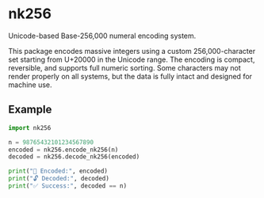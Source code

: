 # nk256

Unicode-based Base-256,000 numeral encoding system.

This package encodes massive integers using a custom 256,000-character set starting from U+20000 in the Unicode range. The encoding is compact, reversible, and supports full numeric sorting. Some characters may not render properly on all systems, but the data is fully intact and designed for machine use.

## Example

```python
import nk256

n = 98765432101234567890
encoded = nk256.encode_nk256(n)
decoded = nk256.decode_nk256(encoded)

print("🔐 Encoded:", encoded)
print("🔓 Decoded:", decoded)
print("✅ Success:", decoded == n)
```
